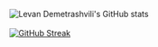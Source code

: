![Levan Demetrashvili's GitHub stats](https://github-readme-stats.vercel.app/api?username=Levan-Demetrashvili&theme=great-gatsby&show_icons=true)
<br />
<br />
[![GitHub Streak](https://streak-stats.demolab.com?user=Levan-Demetrashvili&theme=dark&hide_border=true&card_width=768)](https://git.io/streak-stats)
